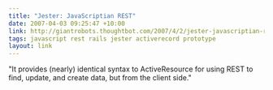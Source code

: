 ```yaml
---
title: "Jester: JavaScriptian REST"
date: 2007-04-03 09:25:47 +10:00
link: http://giantrobots.thoughtbot.com/2007/4/2/jester-javascriptian-rest
tags: javascript rest rails jester activerecord prototype
layout: link
---
```

"It provides (nearly) identical syntax to ActiveResource for using REST to find, update, and create data, but from the client side."
